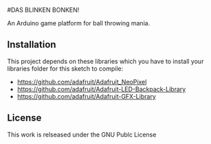 #DAS BLINKEN BONKEN!

An Arduino game platform for ball throwing mania.

## Installation

This project depends on these libraries which you have to install your libraries folder for this sketch to compile:

+ https://github.com/adafruit/Adafruit_NeoPixel
+ https://github.com/adafruit/Adafruit-LED-Backpack-Library
+ https://github.com/adafruit/Adafruit-GFX-Library

## License

This work is relseased under the GNU Publc License

